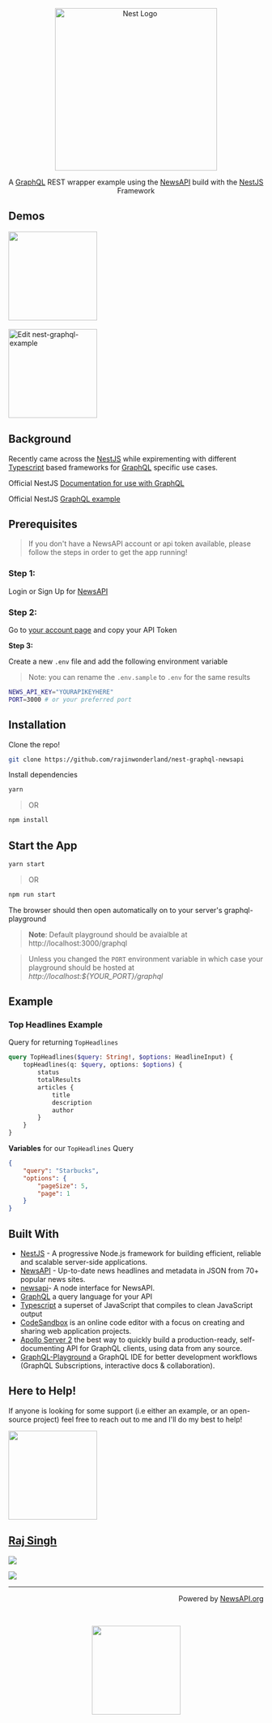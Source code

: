 <p align="center">
  <a href="https://v61olxo547.sse.codesandbox.io/graphql" target="blank"><img src="https://rawcdn.githack.com/rajinwonderland/nest-graphql-newsapi/b32a4448121d9cff1abfbe4e70c0b759216456d8/public/nestjs-graphql-example.png?raw=true"
      width="320" alt="Nest Logo" /></a>
</p>
<p align="center">A <a href="https://graphql.org/" target="_blank">GraphQL</a> REST wrapper example using the <a href="https://newsapi.org"
    target="_blank">NewsAPI</a> build with the <a href="https://nestjs.com/" target="_blank">NestJS</a> Framework</p>

## Demos

 <a href="https://42nz8kzl14.codesandbox.io/graphql" target="_blank">
  <img src="https://rawcdn.githack.com/rajinwonderland/badgesauce/96c60b6b68d1c5b0c4486e65a563f588be8d8abe/PlaygroundBadge.svg" width="175px">
</a>
<br/><br/>
 <a href="https://codesandbox.io/s/42nz8kzl14?autoresize=1&expanddevtools=1&hidenavigation=1&view=editor">
    <img alt="Edit nest-graphql-example" src="https://codesandbox.io/static/img/play-codesandbox.svg" width="175px">
  </a>

## Background

Recently came across the [NestJS](https://nestjs.org) while expirementing with different [Typescript](https://www.typescriptlang.org/) based frameworks for [GraphQL](https://graphql.org) specific use cases.

Official NestJS [Documentation for use with GraphQL](https://docs.nestjs.com/graphql/quick-start)

Official NestJS [GraphQL example](https://github.com/nestjs/nest/tree/master/sample/12-graphql-apollo)

## Prerequisites

> If you don't have a NewsAPI account or api token available, please follow the steps in order to get the app running!

### Step 1:

Login or Sign Up for [NewsAPI](https://newsapi.org)

### Step 2:

Go to [your account page](https://newsapi.org/account) and copy your API Token

**Step 3:**

Create a new `.env` file and add the following environment variable

> Note: you can rename the `.env.sample` to `.env` for the same results

```sh
NEWS_API_KEY="YOURAPIKEYHERE"
PORT=3000 # or your preferred port
```

## Installation

Clone the repo!

```bash
git clone https://github.com/rajinwonderland/nest-graphql-newsapi
```

Install dependencies

```bash
yarn
```

> OR

```bash
npm install
```

## Start the App

```bash
yarn start
```

> OR

```bash
npm run start
```

The browser should then open automatically on to your server's graphql-playground

> **Note**: Default playground should be avaialble at http://localhost:3000/graphql

> Unless you changed the `PORT` environment variable in which case your playground should be hosted at
> _http://localhost:${YOUR_PORT}/graphql_

## Example

### Top Headlines Example

Query for returning `TopHeadlines`

```graphql
query TopHeadlines($query: String!, $options: HeadlineInput) {
	topHeadlines(q: $query, options: $options) {
		status
		totalResults
		articles {
			title
			description
			author
		}
	}
}
```

**Variables** for our `TopHeadlines` Query

```json
{
	"query": "Starbucks",
	"options": {
		"pageSize": 5,
		"page": 1
	}
}
```

## Built With

- [NestJS](https://docs.nestjs.com) - A progressive Node.js framework for building efficient, reliable and scalable server-side applications.
- [NewsAPI](https://newsapi.org) - Up-to-date news headlines and metadata in JSON from 70+ popular news sites.
- [newsapi](https://www.npmjs.com/package/newsapi)- A node interface for NewsAPI.
- [GraphQL](https://graphql.org/) a query language for your API
- [Typescript](https://github.com/Microsoft/TypeScript) a superset of JavaScript that compiles to clean JavaScript output
- [CodeSandbox](https://codesandbox.io) is an online code editor with a focus on creating and sharing web application projects.
- [Apollo Server 2](https://www.apollographql.com/docs/apollo-server/) the best way to quickly build a production-ready, self-documenting API for GraphQL clients, using data from any source.
- [GraphQL-Playground](https://github.com/prisma/graphql-playground) a GraphQL IDE for better development workflows (GraphQL Subscriptions, interactive docs & collaboration).

## Here to Help!

If anyone is looking for some support (i.e either an example, or an open-source project) feel free to reach out to me and I'll do my best to help!

<img src="https://avatars3.githubusercontent.com/u/15880596?s=460&v=4" width="175px"/>

## [Raj Singh](https://github.com/rajinwonderland)

[![](https://rawcdn.githack.com/rajinwonderland/badgesauce/475260743e433e8d11426b38a2e65ac7d1611a4a/github.svg)](https://github.com/rajinwonderland)

[![](https://rawcdn.githack.com/rajinwonderland/badgesauce/475260743e433e8d11426b38a2e65ac7d1611a4a/twitter.svg)](https://twitter.com/rajinwonderland)

---

</p>
<p align="right">Powered by <a href="https://newsapi.org" target="_blank">NewsAPI.org</a>
</p>
<br/>
<p align="center"><a href="https://www.novvum.io" target="_blank"><img src="https://rawcdn.githack.com/rajinwonderland/badgesauce/475260743e433e8d11426b38a2e65ac7d1611a4a/mwlNovvum.svg" width="175px"/></a></p>
